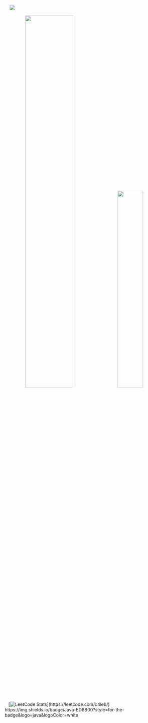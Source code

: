 

 &nbsp;&nbsp;&nbsp;&nbsp;![](https://komarev.com/ghpvc/?username=ctrl-alt-caleb&label=Visitors&color=lightgrey)


<div class='container'align = 'center'>
<img style="height: auto; width: 55%;" class="img" src="https://github-readme-stats.vercel.app/api?username=ctrl-alt-caleb&show_icons=true&theme=blue-green"/>
&nbsp;
&nbsp;
<img style="height: auto; width: 40%;" class="img" src="https://github-readme-stats.vercel.app/api/top-langs/?username=ctrl-alt-caleb&theme=blue-green&langs_count=8&layout=compact" />
</div>
<br>

&nbsp;&nbsp;&nbsp;[![LeetCode Stats](https://leetcode.card.workers.dev/c4leb?theme=dark&font=baloo&cache=0&width="400")](https://leetcode.com/c4leb/) https://img.shields.io/badge/Java-ED8B00?style=for-the-badge&logo=java&logoColor=white
